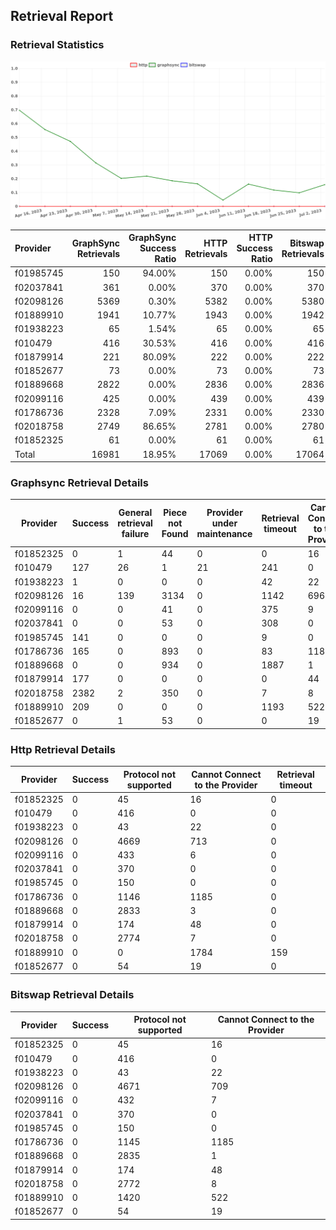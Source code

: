 ## Retrieval Report
### Retrieval Statistics
<img src="https://raw.githubusercontent.com/data-preservation-programs/filplus-checker-assets/main/filecoin-project/filecoin-plus-large-datasets/issues/923/1688628454214.png"/>

| Provider  | GraphSync Retrievals | GraphSync Success Ratio | HTTP Retrievals | HTTP Success Ratio | Bitswap Retrievals | Bitswap Success Ratio |
| :-------- | -------------------: | ----------------------: | --------------: | -----------------: | -----------------: | --------------------: |
| f01985745 |                  150 |                  94.00% |             150 |              0.00% |                150 |                 0.00% |
| f02037841 |                  361 |                   0.00% |             370 |              0.00% |                370 |                 0.00% |
| f02098126 |                 5369 |                   0.30% |            5382 |              0.00% |               5380 |                 0.00% |
| f01889910 |                 1941 |                  10.77% |            1943 |              0.00% |               1942 |                 0.00% |
| f01938223 |                   65 |                   1.54% |              65 |              0.00% |                 65 |                 0.00% |
| f010479   |                  416 |                  30.53% |             416 |              0.00% |                416 |                 0.00% |
| f01879914 |                  221 |                  80.09% |             222 |              0.00% |                222 |                 0.00% |
| f01852677 |                   73 |                   0.00% |              73 |              0.00% |                 73 |                 0.00% |
| f01889668 |                 2822 |                   0.00% |            2836 |              0.00% |               2836 |                 0.00% |
| f02099116 |                  425 |                   0.00% |             439 |              0.00% |                439 |                 0.00% |
| f01786736 |                 2328 |                   7.09% |            2331 |              0.00% |               2330 |                 0.00% |
| f02018758 |                 2749 |                  86.65% |            2781 |              0.00% |               2780 |                 0.00% |
| f01852325 |                   61 |                   0.00% |              61 |              0.00% |                 61 |                 0.00% |
| Total     |                16981 |                  18.95% |           17069 |              0.00% |              17064 |                 0.00% |

### Graphsync Retrieval Details
| Provider  | Success | General retrieval failure | Piece not Found | Provider under maintenance | Retrieval timeout | Cannot Connect to the Provider | Unconfirmed block transfer | Retrieval rejected |
| --------- | ------- | ------------------------- | --------------- | -------------------------- | ----------------- | ------------------------------ | -------------------------- | ------------------ |
| f01852325 | 0       | 1                         | 44              | 0                          | 0                 | 16                             | 0                          | 0                  |
| f010479   | 127     | 26                        | 1               | 21                         | 241               | 0                              | 0                          | 0                  |
| f01938223 | 1       | 0                         | 0               | 0                          | 42                | 22                             | 0                          | 0                  |
| f02098126 | 16      | 139                       | 3134            | 0                          | 1142              | 696                            | 242                        | 0                  |
| f02099116 | 0       | 0                         | 41              | 0                          | 375               | 9                              | 0                          | 0                  |
| f02037841 | 0       | 0                         | 53              | 0                          | 308               | 0                              | 0                          | 0                  |
| f01985745 | 141     | 0                         | 0               | 0                          | 9                 | 0                              | 0                          | 0                  |
| f01786736 | 165     | 0                         | 893             | 0                          | 83                | 1186                           | 1                          | 0                  |
| f01889668 | 0       | 0                         | 934             | 0                          | 1887              | 1                              | 0                          | 0                  |
| f01879914 | 177     | 0                         | 0               | 0                          | 0                 | 44                             | 0                          | 0                  |
| f02018758 | 2382    | 2                         | 350             | 0                          | 7                 | 8                              | 0                          | 0                  |
| f01889910 | 209     | 0                         | 0               | 0                          | 1193              | 522                            | 0                          | 17                 |
| f01852677 | 0       | 1                         | 53              | 0                          | 0                 | 19                             | 0                          | 0                  |

### Http Retrieval Details
| Provider  | Success | Protocol not supported | Cannot Connect to the Provider | Retrieval timeout |
| --------- | ------- | ---------------------- | ------------------------------ | ----------------- |
| f01852325 | 0       | 45                     | 16                             | 0                 |
| f010479   | 0       | 416                    | 0                              | 0                 |
| f01938223 | 0       | 43                     | 22                             | 0                 |
| f02098126 | 0       | 4669                   | 713                            | 0                 |
| f02099116 | 0       | 433                    | 6                              | 0                 |
| f02037841 | 0       | 370                    | 0                              | 0                 |
| f01985745 | 0       | 150                    | 0                              | 0                 |
| f01786736 | 0       | 1146                   | 1185                           | 0                 |
| f01889668 | 0       | 2833                   | 3                              | 0                 |
| f01879914 | 0       | 174                    | 48                             | 0                 |
| f02018758 | 0       | 2774                   | 7                              | 0                 |
| f01889910 | 0       | 0                      | 1784                           | 159               |
| f01852677 | 0       | 54                     | 19                             | 0                 |

### Bitswap Retrieval Details
| Provider  | Success | Protocol not supported | Cannot Connect to the Provider |
| --------- | ------- | ---------------------- | ------------------------------ |
| f01852325 | 0       | 45                     | 16                             |
| f010479   | 0       | 416                    | 0                              |
| f01938223 | 0       | 43                     | 22                             |
| f02098126 | 0       | 4671                   | 709                            |
| f02099116 | 0       | 432                    | 7                              |
| f02037841 | 0       | 370                    | 0                              |
| f01985745 | 0       | 150                    | 0                              |
| f01786736 | 0       | 1145                   | 1185                           |
| f01889668 | 0       | 2835                   | 1                              |
| f01879914 | 0       | 174                    | 48                             |
| f02018758 | 0       | 2772                   | 8                              |
| f01889910 | 0       | 1420                   | 522                            |
| f01852677 | 0       | 54                     | 19                             |
